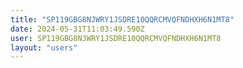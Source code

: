 ```yaml
---
title: "SP119GBG8NJWRY1JSDRE10QQRCMVQFNDHXH6N1MT8"
date: 2024-05-31T11:03:49.590Z
user: SP119GBG8NJWRY1JSDRE10QQRCMVQFNDHXH6N1MT8
layout: "users"
---
```

    